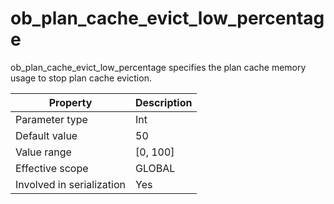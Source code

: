 ob_plan_cache_evict_low_percentage 
=======================================================

ob_plan_cache_evict_low_percentage specifies the plan cache memory usage to stop plan cache eviction. 


|       **Property**        | **Description** |
|---------------------------|-----------------|
| Parameter type            | Int             |
| Default value             | 50              |
| Value range               | \[0, 100\]      |
| Effective scope           | GLOBAL          |
| Involved in serialization | Yes             |


